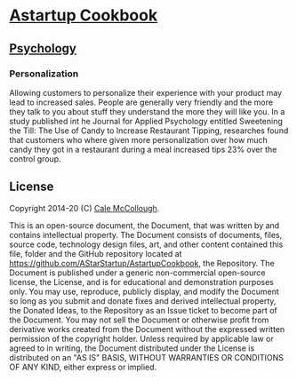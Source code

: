 # [Astartup Cookbook](../)

## [Psychology](./)

### Personalization

Allowing customers to personalize their experience with your product may lead to increased sales. People are generally very friendly and the more they talk to you about stuff they understand the more they will like you. In a study published int he Journal for Applied Psychology entitled Sweetening the Till: The Use of Candy to Increase Restaurant Tipping, researches found that customers who where given more personalization over how much candy they got in a restaurant during a meal increased tips 23% over the control group.

## License

Copyright 2014-20 (C) [Cale McCollough](https://cookingwithcale.org).

This is an open-source document, the Document, that was written by and contains intellectual property. The Document consists of documents, files, source code, technology design files, art, and other content contained this file, folder and the GitHub repository located at <https://github.com/AStarStartup/AstartupCookbook>, the Repository. The Document is published under a generic non-commercial open-source license, the License, and is for educational and demonstration purposes only. You may use, reproduce, publicly display, and modify the Document so long as you submit and donate fixes and derived intellectual property, the Donated Ideas, to the Repository as an Issue ticket to become part of the Document. You may not sell the Document or otherwise profit from derivative works created from the Document without the expressed written permission of the copyright holder. Unless required by applicable law or agreed to in writing, the Document distributed under the License is distributed on an "AS IS" BASIS, WITHOUT WARRANTIES OR CONDITIONS OF ANY KIND, either express or implied.
